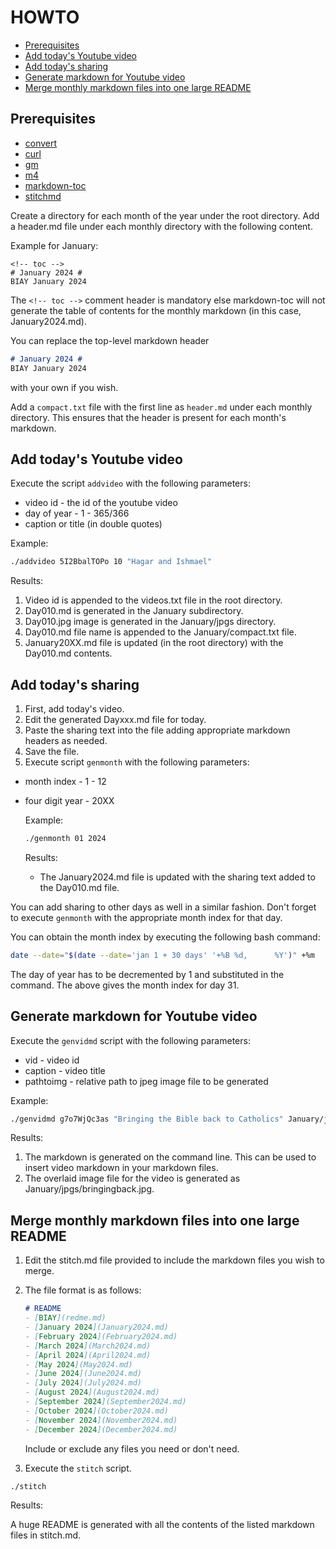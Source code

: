 # HOWTO #

<!-- vim-markdown-toc GFM -->

* [Prerequisites](#prerequisites)
* [Add today\'s Youtube video](#add-todays-youtube-video)
* [Add today\'s sharing](#add-todays-sharing)
* [Generate markdown for Youtube video](#generate-markdown-for-youtube-video)
* [Merge monthly markdown files into one large README](#merge-monthly-markdown-files-into-one-large-readme)

<!-- vim-markdown-toc -->

## Prerequisites ##

+ [convert](https://imagemagick.org/index.php)
+ [curl](https://curl.se/)
+ [gm](http://www.graphicsmagick.org/)
+ [m4](https://www.gnu.org/software/m4/)
+ [markdown-toc](https://github.com/jonschlinkert/markdown-toc)
+ [stitchmd](https://github.com/abhinav/stitchmd)

Create a directory for each month of the year under the root directory.
Add a header.md file under each monthly directory with the following content.

Example for January:
```text
<!-- toc -->
# January 2024 #
BIAY January 2024
```

The `<!-- toc -->` comment header is mandatory else markdown-toc will not generate the table of contents
for the monthly markdown (in this case, January2024.md).

You can replace the top-level markdown header
```markdown
# January 2024 #
BIAY January 2024
```
with your own if you wish.

Add a `compact.txt` file with the first line as `header.md` under each monthly directory.
This ensures that the header is present for each month's markdown.

## Add today\'s Youtube video ##

Execute the script `addvideo` with the following parameters:

+ video id - the id of the youtube video
+ day of year - 1 - 365/366
+ caption or title (in double quotes)

Example:

```bash
./addvideo 5I2BbalTOPo 10 "Hagar and Ishmael"
```

Results:

1) Video id is appended to the videos.txt file in the root directory.
2) Day010.md is generated in the January subdirectory.
3) Day010.jpg image is generated in the January/jpgs directory.
4) Day010.md file name is appended to the January/compact.txt file.
5) January20XX.md file is updated (in the root directory) with the Day010.md contents.

## Add today\'s sharing ##

1) First, add today's video.
2) Edit the generated Dayxxx.md file for today.
3) Paste the sharing text into the file adding appropriate markdown headers as needed.
4) Save the file.
5) Execute script `genmonth` with the following parameters:
+ month index - 1 - 12
+ four digit year - 20XX

    Example:
    ```bash
    ./genmonth 01 2024
    ```

    Results:

    - The January2024.md file is updated with the sharing text added to the Day010.md file.

You can add sharing to other days as well in a similar fashion.
Don't forget to execute `genmonth` with the appropriate month index for that day.

You can obtain the month index by executing the following bash command:

```bash
date --date="$(date --date='jan 1 + 30 days' '+%B %d,      %Y')" +%m
```
The day of year has to be decremented by 1 and substituted in the command.
The above gives the month index for day 31.

## Generate markdown for Youtube video ##

Execute the `genvidmd` script with the following parameters:

- vid - video id
- caption - video title
- pathtoimg - relative path to jpeg image file to be generated

Example:
```bash
./genvidmd g7o7WjQc3as "Bringing the Bible back to Catholics" January/jpgs/bringingback.jpg
```

Results:
1) The markdown is generated on the command line. This can be used to insert video markdown in your markdown files.
2) The overlaid image file for the video is generated as January/jpgs/bringingback.jpg.


## Merge monthly markdown files into one large README ##

1) Edit the stitch.md file provided to include the markdown files you wish to merge.

2) The file format is as follows:
    ```markdown
    # README
    - [BIAY](redme.md)
    - [January 2024](January2024.md)
    - [February 2024](February2024.md)
    - [March 2024](March2024.md)
    - [April 2024](April2024.md)
    - [May 2024](May2024.md)
    - [June 2024](June2024.md)
    - [July 2024](July2024.md)
    - [August 2024](August2024.md)
    - [September 2024](September2024.md)
    - [October 2024](October2024.md)
    - [November 2024](November2024.md)
    - [December 2024](December2024.md)
    ```
    Include or exclude any files you need or don't need.

3) Execute the `stitch` script.

```bash
./stitch
```

Results:

A huge README is generated with all the contents of the listed markdown files in stitch.md.
